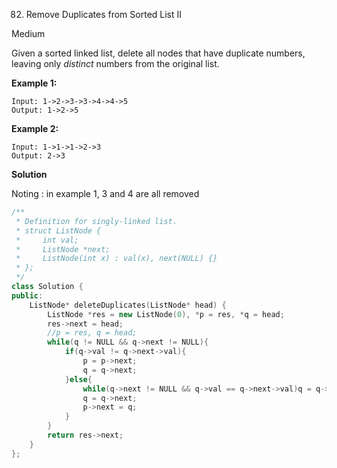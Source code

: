 82. Remove Duplicates from Sorted List II

Medium

Given a sorted linked list, delete all nodes that have duplicate numbers, leaving only *distinct* numbers from the original list.

**Example 1:**

```
Input: 1->2->3->3->4->4->5
Output: 1->2->5
```

**Example 2:**

```
Input: 1->1->1->2->3
Output: 2->3
```

**Solution**

Noting : in example 1, 3 and 4 are all removed

```c++
/**
 * Definition for singly-linked list.
 * struct ListNode {
 *     int val;
 *     ListNode *next;
 *     ListNode(int x) : val(x), next(NULL) {}
 * };
 */
class Solution {
public:
    ListNode* deleteDuplicates(ListNode* head) {
        ListNode *res = new ListNode(0), *p = res, *q = head;
        res->next = head;
        //p = res, q = head;
        while(q != NULL && q->next != NULL){
            if(q->val != q->next->val){
                p = p->next;
                q = q->next;
            }else{
                while(q->next != NULL && q->val == q->next->val)q = q->next;
                q = q->next;
                p->next = q;
            }
        }
        return res->next;
    }
};
```

